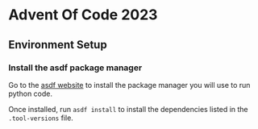 # Advent Of Code 2023

## Environment Setup

### Install the asdf package manager

Go to the [asdf website](https://asdf-vm.com/guide/getting-started.html) to install the package manager you will use to
run python code.

Once installed, run `asdf install` to install the dependencies listed in the `.tool-versions` file.